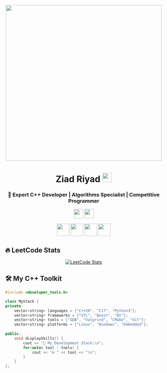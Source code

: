 <div align="center">

<!-- Awesome C++ Animated Header -->
<img src="https://media.giphy.com/media/v1.Y2lkPTc5MGI3NjExeW9tN2V1b2Z4Z2p4c3R5Y2N5Z2V5Z2x6eXZ5dGJqN2R6d2Z6ZyZlcD12MV9pbnRlcm5hbF9naWZfYnlfaWQmY3Q9Zw/Ll22OhMLAlVDb8UQWe/giphy.gif" width="500"/>

<h1> Ziad Riyad <img src="https://media.giphy.com/media/hvRJCLFzcasrR4ia7z/giphy.gif" width="30px"> </h1>
<h3> 🚀 Expert C++ Developer | Algorithms Specialist | Competitive Programmer </h3>

<!-- Flags with animation -->
<p align="center">
  <img src="https://media.giphy.com/media/XcQVRGACY9ZKM/giphy.gif" width="30"> 
  <img src="https://media.giphy.com/media/fs6RTJdGx01ZPq8fIY/giphy.gif" width="30">
</p>

<!-- Tech Stack Animated Icons -->
<p align="center">
  <img src="https://media.giphy.com/media/ln7z2eWriiQAllfVcn/giphy.gif" width="40">
  <img src="https://media.giphy.com/media/kH6CqYiquZawmU1HI6/giphy.gif" width="40">
  <img src="https://media.giphy.com/media/IdyAQJVN2kVPNUrojM/giphy.gif" width="40">
  <img src="https://media.giphy.com/media/KzJkzjggfGN5Py6nkT/giphy.gif" width="40">
</p>

</div>

## 🔥 LeetCode Stats
<div align="center">

[![LeetCode Stats](https://leetcard.jacoblin.cool/YOUR_USERNAME?theme=dark&font=ABeeZee)](https://leetcode.com/YOUR_USERNAME/)

</div>

## 🛠️ My C++ Toolkit
```cpp
#include <developer_tools.h>

class MyStack {
private:
    vector<string> languages = {"C++20", "C17", "Python3"};
    vector<string> frameworks = {"STL", "Boost", "Qt"};
    vector<string> tools = {"GDB", "Valgrind", "CMake", "Git"};
    vector<string> platforms = {"Linux", "Windows", "Embedded"};
    
public:
    void displaySkills() {
        cout << "🚀 My Development Stack:\n";
        for(auto& tool : tools) {
            cout << "⚙️ " << tool << "\n";
        }
    }
};
